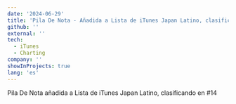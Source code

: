 ```yaml
---
date: '2024-06-29'
title: 'Pila De Nota - Añadida a Lista de iTunes Japan Latino, clasificando en #14'
github: ''
external: ''
tech:
  - iTunes
  - Charting
company: ''
showInProjects: true
lang: 'es'
---
```


Pila De Nota añadida a Lista de iTunes Japan Latino, clasificando en #14
 